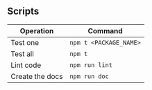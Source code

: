 ## Scripts

| Operation | Command
| - | -
| Test one | `npm t <PACKAGE_NAME>`
| Test all | `npm t`
| Lint code | `npm run lint`
| Create the docs | `npm run doc`
